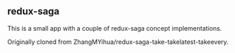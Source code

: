 ## redux-saga

This is a small app with a couple of redux-saga concept implementations.

Originally cloned from ZhangMYihua/redux-saga-take-takelatest-takeevery.

